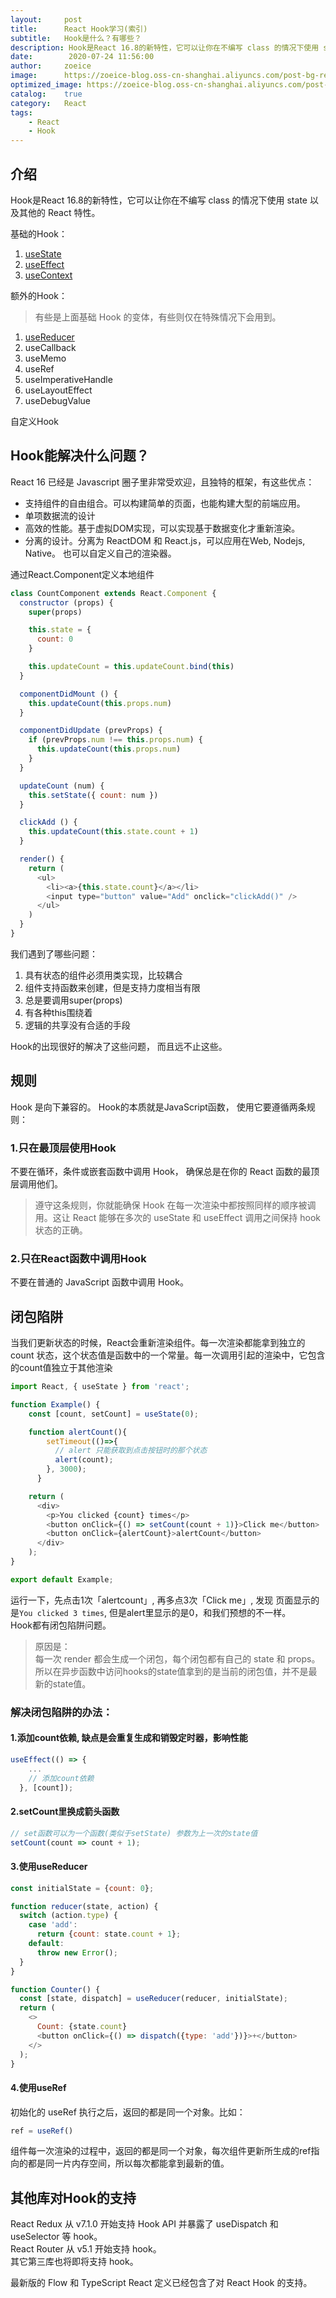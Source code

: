 ```yaml
---
layout:     post
title:      React Hook学习(索引)
subtitle:   Hook是什么？有哪些？
description: Hook是React 16.8的新特性，它可以让你在不编写 class 的情况下使用 state 以及其他的 React 特性
date:        2020-07-24 11:56:00
author:     zoeice
image:      https://zoeice-blog.oss-cn-shanghai.aliyuncs.com/post-bg-react.jpg
optimized_image: https://zoeice-blog.oss-cn-shanghai.aliyuncs.com/post-bg-react.jpg?x-oss-process=image/resize,w_380
catalog:    true
category:   React
tags:
    - React
    - Hook
---
```


## 介绍
Hook是React 16.8的新特性，它可以让你在不编写 class 的情况下使用 state 以及其他的 React 特性。

基础的Hook：
1. [useState](/react-hook-useState/)
2. [useEffect](/react-hook-useEffect/)
3. [useContext](/react-hook-useContext/)

额外的Hook：
>有些是上面基础 Hook 的变体，有些则仅在特殊情况下会用到。

1. [useReducer](/react-hook-useReducer/)
2. useCallback
3. useMemo
4. useRef
5. useImperativeHandle
6. useLayoutEffect
7. useDebugValue

自定义Hook

## Hook能解决什么问题？
React 16 已经是 Javascript 圈子里非常受欢迎，且独特的框架，有这些优点：
- 支持组件的自由组合。可以构建简单的页面，也能构建大型的前端应用。
- 单项数据流的设计
- 高效的性能。基于虚拟DOM实现，可以实现基于数据变化才重新渲染。
- 分离的设计。分离为 ReactDOM 和 React.js，可以应用在Web, Nodejs, Native。 也可以自定义自己的渲染器。

通过React.Component定义本地组件
```javascript
class CountComponent extends React.Component {
  constructor (props) {
    super(props)

    this.state = {
      count: 0
    }

    this.updateCount = this.updateCount.bind(this)
  }

  componentDidMount () {
    this.updateCount(this.props.num)
  }

  componentDidUpdate (prevProps) {
    if (prevProps.num !== this.props.num) {
      this.updateCount(this.props.num)
    }
  }

  updateCount (num) {
    this.setState({ count: num })
  }

  clickAdd () {
  	this.updateCount(this.state.count + 1)
  }

  render() {
    return (
      <ul>
        <li><a>{this.state.count}</a></li>
        <input type="button" value="Add" onclick="clickAdd()" />
      </ul>
    )
  }
}
```

我们遇到了哪些问题：
1. 具有状态的组件必须用类实现，比较耦合
2. 组件支持函数来创建，但是支持力度相当有限
3. 总是要调用super(props)
4. 有各种this围绕着
5. 逻辑的共享没有合适的手段

Hook的出现很好的解决了这些问题， 而且远不止这些。


## 规则
Hook 是向下兼容的。 Hook的本质就是JavaScript函数， 使用它要遵循两条规则：

### 1.只在最顶层使用Hook
不要在循环，条件或嵌套函数中调用 Hook， 确保总是在你的 React 函数的最顶层调用他们。
>遵守这条规则，你就能确保 Hook 在每一次渲染中都按照同样的顺序被调用。这让 React 能够在多次的 useState 和 useEffect 调用之间保持 hook 状态的正确。

### 2.只在React函数中调用Hook
不要在普通的 JavaScript 函数中调用 Hook。

## 闭包陷阱
当我们更新状态的时候，React会重新渲染组件。每一次渲染都能拿到独立的count 状态，这个状态值是函数中的一个常量。每一次调用引起的渲染中，它包含的count值独立于其他渲染
```javascript
import React, { useState } from 'react';

function Example() {
	const [count, setCount] = useState(0);

    function alertCount(){
        setTimeout(()=>{
          // alert 只能获取到点击按钮时的那个状态
          alert(count);
        }, 3000);
      }

	return (
	  <div>
	    <p>You clicked {count} times</p>
	    <button onClick={() => setCount(count + 1)}>Click me</button>
        <button onClick={alertCount}>alertCount</button>
	  </div>
	);
}

export default Example;
```
运行一下，先点击1次「alertcount」, 再多点3次「Click me」, 发现 页面显示的是`You clicked 3 times`, 但是alert里显示的是0，和我们预想的不一样。<br>
Hook都有闭包陷阱问题。

>原因是：<br>每一次 render 都会生成一个闭包，每个闭包都有自己的 state 和 props。
所以在异步函数中访问hooks的state值拿到的是当前的闭包值，并不是最新的state值。

### 解决闭包陷阱的办法：
#### 1.添加count依赖, 缺点是会重复生成和销毁定时器，影响性能

```javascript
useEffect(() => {
    ...
    // 添加count依赖
  }, [count]);
```

#### 2.setCount里换成箭头函数

```javascript
// set函数可以为一个函数(类似于setState) 参数为上一次的state值
setCount(count => count + 1);
```

#### 3.使用useReducer

```javascript
const initialState = {count: 0};

function reducer(state, action) {
  switch (action.type) {
    case 'add':
      return {count: state.count + 1};
    default:
      throw new Error();
  }
}

function Counter() {
  const [state, dispatch] = useReducer(reducer, initialState);
  return (
    <>
      Count: {state.count}
      <button onClick={() => dispatch({type: 'add'})}>+</button>
    </>
  );
}
```

#### 4.使用useRef
初始化的 useRef 执行之后，返回的都是同一个对象。比如：
```javascript
ref = useRef()
```

组件每一次渲染的过程中，返回的都是同一个对象，每次组件更新所生成的ref指向的都是同一片内存空间，所以每次都能拿到最新的值。

## 其他库对Hook的支持
React Redux 从 v7.1.0 开始支持 Hook API 并暴露了 useDispatch 和 useSelector 等 hook。<br>
React Router 从 v5.1 开始支持 hook。<br>
其它第三库也将即将支持 hook。

最新版的 Flow 和 TypeScript React 定义已经包含了对 React Hook 的支持。



